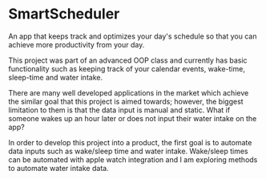 # SmartScheduler
An app that keeps track and optimizes your day's schedule so that you can achieve more productivity from your day.

This project was part of an advanced OOP class and currently has basic functionality such as keeping track of your calendar events, wake-time, sleep-time and water intake.

There are many well developed applications in the market which achieve the similar goal that this project is aimed towards; however, the biggest limitation to them is that the data input is manual and static. What if someone wakes up an hour later or does not input their water intake on the app?

In order to develop this project into a product, the first goal is to automate data inputs such as wake/sleep time and water intake. Wake/sleep times can be automated with apple watch integration and I am exploring methods to automate water intake data.



